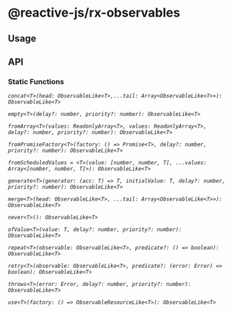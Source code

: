 # @reactive-js/rx-observables

## Usage

## API

### Static Functions

*`concat<T>(head: ObservableLike<T>,...tail: Array<ObservableLike<T>>): ObservableLike<T>`*

*`empty<T>(delay?: number, priority?: number): ObservableLike<T>`*

*`fromArray<T>(values: ReadonlyArray<T>, values: ReadonlyArray<T>, delay?: number, priority?: number): ObservableLike<T>`*

*`fromPromiseFactory<T>(factory: () => Promise<T>, delay?: number, priority?: number): ObservableLike<T>`*

*`fromScheduledValues = <T>(value: [number, number, T], ...values: Array<[number, number, T]>): ObservableLike<T> `*

*`generate<T>(generator: (acc: T) => T, initialValue: T, delay?: number, priority?: number): ObservableLike<T>`*

*`merge<T>(head: ObservableLike<T>, ...tail: Array<ObservableLike<T>>): ObservableLike<T>`*

*`never<T>(): ObservableLike<T>`*

*`ofValue<T>(value: T, delay?: number, priority?: number): ObservableLike<T>`*

*`repeat<T>(observable: ObservableLike<T>, predicate?: () => boolean): ObservableLike<T>`*

*`retry<T>(observable: ObservableLike<T>, predicate?: (error: Error) => boolean): ObservableLike<T>`*

*`throws<T>(error: Error, delay?: number, priority?: number): ObservableLike<T>`*

*`use<T>(factory: () => ObservableResourceLike<T>): ObservableLike<T>`*
